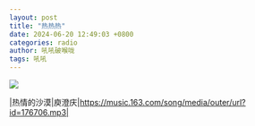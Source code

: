 ```yaml
---
layout: post
title: "热热热"
date: 2024-06-20 12:49:03 +0800
categories: radio
author: 吼吼破喉咙
tags: 吼吼
---
```

![]({{site.baseurl}}/images/cover_20240620.jpg)

|热情的沙漠|庾澄庆|https://music.163.com/song/media/outer/url?id=176706.mp3|

